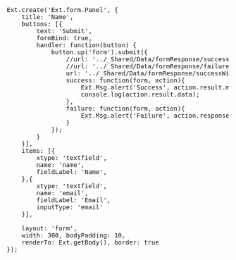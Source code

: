 <pre class="runnable run">
Ext.create('Ext.form.Panel', {
    title: 'Name',
    buttons: [{
        text: 'Submit',
        formBind: true,
        handler: function(button) {
            button.up('form').submit({
                //url: '../_Shared/Data/formResponse/success.html',
                //url: '../_Shared/Data/formResponse/failure.html',
                url: '../_Shared/Data/formResponse/successWithData.html',
                success: function(form, action){
                    Ext.Msg.alert('Success', action.result.message);
                    console.log(action.result.data);
                }, 
                failure: function(form, action){
                    Ext.Msg.alert('Failure', action.response.message);
                }
            });
        }
    }],
    items: [{
        xtype: 'textfield',
        name: 'name',
        fieldLabel: 'Name',
    },{
        xtype: 'textfield',
        name: 'email',
        fieldLabel: 'Email',
        inputType: 'email'
    }],

    layout: 'form',
    width: 300, bodyPadding: 10,
    renderTo: Ext.getBody(), border: true
});

</pre>